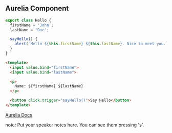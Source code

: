 ##  Aurelia Component

```javascript
export class Hello {
  firstName = 'John';
  lastName = 'Doe';

  sayHello() {
    alert(`Hello ${this.firstName} ${this.lastName}. Nice to meet you.`);
  }
}
```
```html
<template>
  <input value.bind="firstName">
  <input value.bind="lastName">

  <p>
    Name: ${firstName} ${lastName}
  </p>

  <button click.trigger="sayHello()">Say Hello</button>
</template>
```

[Aurelia Docs](http://aurelia.io/hub.html#/doc/article/aurelia/framework/latest/creating-components/1)

note:
    Put your speaker notes here.
    You can see them pressing 's'.
